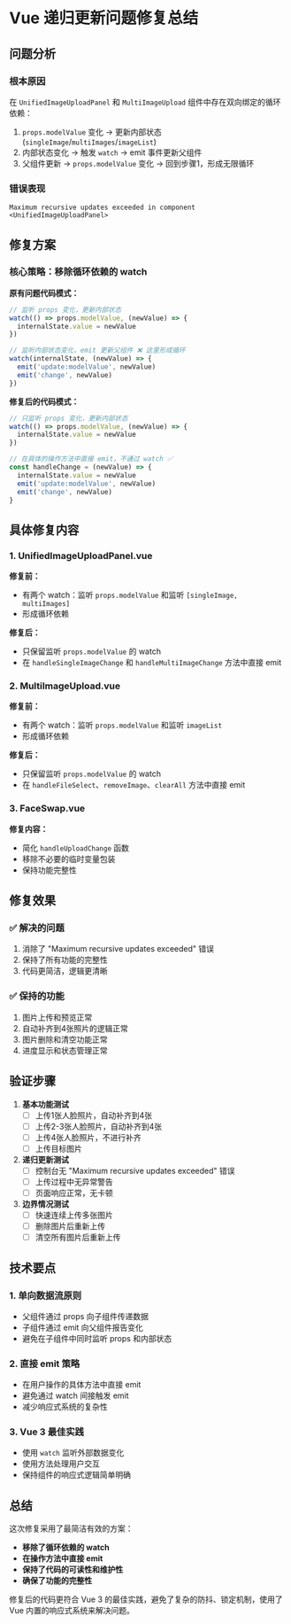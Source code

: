 # Vue 递归更新问题修复总结

## 问题分析

### 根本原因
在 `UnifiedImageUploadPanel` 和 `MultiImageUpload` 组件中存在双向绑定的循环依赖：

1. `props.modelValue` 变化 → 更新内部状态 (`singleImage`/`multiImages`/`imageList`)
2. 内部状态变化 → 触发 `watch` → emit 事件更新父组件
3. 父组件更新 → `props.modelValue` 变化 → 回到步骤1，形成无限循环

### 错误表现
```
Maximum recursive updates exceeded in component <UnifiedImageUploadPanel>
```

## 修复方案

### 核心策略：移除循环依赖的 watch

**原有问题代码模式：**
```javascript
// 监听 props 变化，更新内部状态
watch(() => props.modelValue, (newValue) => {
  internalState.value = newValue
})

// 监听内部状态变化，emit 更新父组件 ❌ 这里形成循环
watch(internalState, (newValue) => {
  emit('update:modelValue', newValue)
  emit('change', newValue)
})
```

**修复后的代码模式：**
```javascript
// 只监听 props 变化，更新内部状态
watch(() => props.modelValue, (newValue) => {
  internalState.value = newValue
})

// 在具体的操作方法中直接 emit，不通过 watch ✅
const handleChange = (newValue) => {
  internalState.value = newValue
  emit('update:modelValue', newValue)
  emit('change', newValue)
}
```

## 具体修复内容

### 1. UnifiedImageUploadPanel.vue

**修复前：**
- 有两个 watch：监听 `props.modelValue` 和监听 `[singleImage, multiImages]`
- 形成循环依赖

**修复后：**
- 只保留监听 `props.modelValue` 的 watch
- 在 `handleSingleImageChange` 和 `handleMultiImageChange` 方法中直接 emit

### 2. MultiImageUpload.vue

**修复前：**
- 有两个 watch：监听 `props.modelValue` 和监听 `imageList`
- 形成循环依赖

**修复后：**
- 只保留监听 `props.modelValue` 的 watch
- 在 `handleFileSelect`、`removeImage`、`clearAll` 方法中直接 emit

### 3. FaceSwap.vue

**修复内容：**
- 简化 `handleUploadChange` 函数
- 移除不必要的临时变量包装
- 保持功能完整性

## 修复效果

### ✅ 解决的问题
1. 消除了 "Maximum recursive updates exceeded" 错误
2. 保持了所有功能的完整性
3. 代码更简洁，逻辑更清晰

### ✅ 保持的功能
1. 图片上传和预览正常
2. 自动补齐到4张照片的逻辑正常
3. 图片删除和清空功能正常
4. 进度显示和状态管理正常

## 验证步骤

1. **基本功能测试**
   - [ ] 上传1张人脸照片，自动补齐到4张
   - [ ] 上传2-3张人脸照片，自动补齐到4张
   - [ ] 上传4张人脸照片，不进行补齐
   - [ ] 上传目标图片

2. **递归更新测试**
   - [ ] 控制台无 "Maximum recursive updates exceeded" 错误
   - [ ] 上传过程中无异常警告
   - [ ] 页面响应正常，无卡顿

3. **边界情况测试**
   - [ ] 快速连续上传多张图片
   - [ ] 删除图片后重新上传
   - [ ] 清空所有图片后重新上传

## 技术要点

### 1. 单向数据流原则
- 父组件通过 props 向子组件传递数据
- 子组件通过 emit 向父组件报告变化
- 避免在子组件中同时监听 props 和内部状态

### 2. 直接 emit 策略
- 在用户操作的具体方法中直接 emit
- 避免通过 watch 间接触发 emit
- 减少响应式系统的复杂性

### 3. Vue 3 最佳实践
- 使用 `watch` 监听外部数据变化
- 使用方法处理用户交互
- 保持组件的响应式逻辑简单明确

## 总结

这次修复采用了最简洁有效的方案：
- **移除了循环依赖的 watch**
- **在操作方法中直接 emit**
- **保持了代码的可读性和维护性**
- **确保了功能的完整性**

修复后的代码更符合 Vue 3 的最佳实践，避免了复杂的防抖、锁定机制，使用了 Vue 内置的响应式系统来解决问题。
